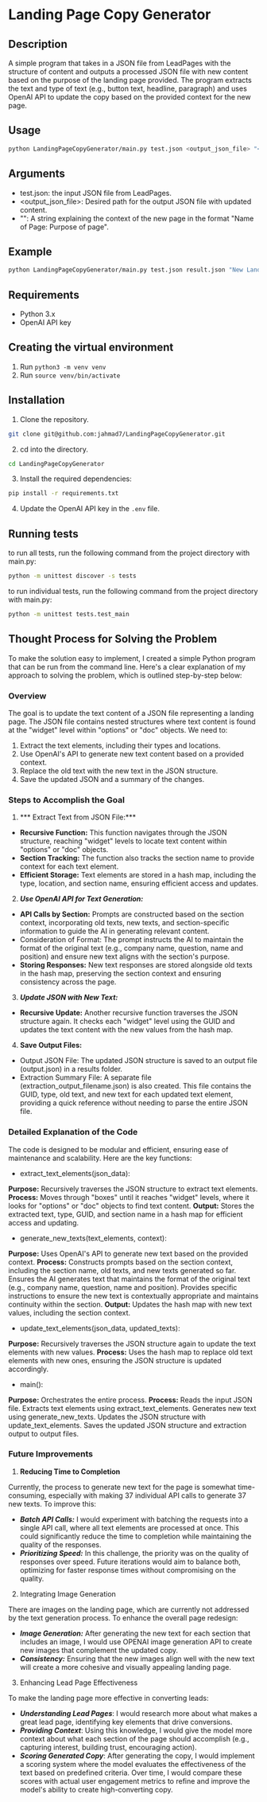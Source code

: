# Landing Page Copy Generator

## Description

A simple program that takes in a JSON file from LeadPages with the structure of content and outputs a processed JSON file with new content based on the purpose of the landing page provided. The program extracts the text and type of text (e.g., button text, headline, paragraph) and uses OpenAI API to update the copy based on the provided context for the new page.

## Usage

```bash
python LandingPageCopyGenerator/main.py test.json <output_json_file> "<Name of Page: Purpose of page>"
```

## Arguments

- test.json: the input JSON file from LeadPages.
- <output_json_file>: Desired path for the output JSON file with updated content.
- "<Name of Page: Purpose of page>": A string explaining the context of the new page in the format "Name of Page: Purpose of page".

## Example

```bash
python LandingPageCopyGenerator/main.py test.json result.json "New Landing Page: Promoting a Summer Sale"
```

## Requirements

- Python 3.x
- OpenAI API key

## Creating the virtual environment

1. Run `python3 -m venv venv`
2. Run `source venv/bin/activate`


## Installation

1. Clone the repository.

```bash
git clone git@github.com:jahmad7/LandingPageCopyGenerator.git
```

2. cd into the directory.

```bash
cd LandingPageCopyGenerator
```

3. Install the required dependencies:

```bash
pip install -r requirements.txt
```

4. Update the OpenAI API key in the `.env` file.

## Running tests

to run all tests, run the following command from the project directory with main.py:

```bash
python -m unittest discover -s tests
```

to run individual tests, run the following command from the project directory with main.py:

```bash
python -m unittest tests.test_main
```

## Thought Process for Solving the Problem

To make the solution easy to implement, I created a simple Python program that can be run from the command line. Here's a clear explanation of my approach to solving the problem, which is outlined step-by-step below:

### Overview

The goal is to update the text content of a JSON file representing a landing page. The JSON file contains nested structures where text content is found at the "widget" level within "options" or "doc" objects. We need to:

1. Extract the text elements, including their types and locations.
2. Use OpenAI's API to generate new text content based on a provided context.
3. Replace the old text with the new text in the JSON structure.
4. Save the updated JSON and a summary of the changes.

### Steps to Accomplish the Goal

1. *** Extract Text from JSON File:***

- **Recursive Function:** This function navigates through the JSON structure, reaching "widget" levels to locate text content within "options" or "doc" objects.
- **Section Tracking:** The function also tracks the section name to provide context for each text element.
- **Efficient Storage:** Text elements are stored in a hash map, including the type, location, and section name, ensuring efficient access and updates.

2. ***Use OpenAI API for Text Generation:***

- **API Calls by Section:** Prompts are constructed based on the section context, incorporating old texts, new texts, and section-specific information to guide the AI in generating relevant content.
- Consideration of Format: The prompt instructs the AI to maintain the format of the original text (e.g., company name, question, name and position) and ensure new text aligns with the section's purpose.
- **Storing Responses:** New text responses are stored alongside old texts in the hash map, preserving the section context and ensuring consistency across the page.

3. ***Update JSON with New Text:***

- **Recursive Update:** Another recursive function traverses the JSON structure again. It checks each "widget" level using the GUID and updates the text content with the new values from the hash map.

4. **Save Output Files:**

- Output JSON File: The updated JSON structure is saved to an output file (output.json) in a results folder.
- Extraction Summary File: A separate file (extraction_output_filename.json) is also created. This file contains the GUID, type, old text, and new text for each updated text element, providing a quick reference without needing to parse the entire JSON file.


### Detailed Explanation of the Code

The code is designed to be modular and efficient, ensuring ease of maintenance and scalability. Here are the key functions:

- extract_text_elements(json_data):

**Purpose:** Recursively traverses the JSON structure to extract text elements.
**Process:** Moves through "boxes" until it reaches "widget" levels, where it looks for "options" or "doc" objects to find text content.
**Output:** Stores the extracted text, type, GUID, and section name in a hash map for efficient access and updating.

- generate_new_texts(text_elements, context):

**Purpose:** Uses OpenAI's API to generate new text based on the provided context.
**Process:**
Constructs prompts based on the section context, including the section name, old texts, and new texts generated so far.
Ensures the AI generates text that maintains the format of the original text (e.g., company name, question, name and position).
Provides specific instructions to ensure the new text is contextually appropriate and maintains continuity within the section.
**Output:** Updates the hash map with new text values, including the section context.

- update_text_elements(json_data, updated_texts):

**Purpose:** Recursively traverses the JSON structure again to update the text elements with new values.
**Process:** Uses the hash map to replace old text elements with new ones, ensuring the JSON structure is updated accordingly.

- main():

**Purpose:** Orchestrates the entire process.
**Process:**
Reads the input JSON file.
Extracts text elements using extract_text_elements.
Generates new text using generate_new_texts.
Updates the JSON structure with update_text_elements.
Saves the updated JSON structure and extraction output to output files.

### Future Improvements

1. **Reducing Time to Completion**

Currently, the process to generate new text for the page is somewhat time-consuming, especially with making 37 individual API calls to generate 37 new texts. To improve this:

- ***Batch API Calls:*** I would experiment with batching the requests into a single API call, where all text elements are processed at once. This could significantly reduce the time to completion while maintaining the quality of the responses.
- ***Prioritizing Speed:*** In this challenge, the priority was on the quality of responses over speed. Future iterations would aim to balance both, optimizing for faster response times without compromising on the quality.

2. Integrating Image Generation

There are images on the landing page, which are currently not addressed by the text generation process. To enhance the overall page redesign:

- ***Image Generation:*** After generating the new text for each section that includes an image, I would use OPENAI image generation API to create new images that complement the updated copy.
 - ***Consistency:*** Ensuring that the new images align well with the new text will create a more cohesive and visually appealing landing page.

3. Enhancing Lead Page Effectiveness

To make the landing page more effective in converting leads:

- ***Understanding Lead Pages***: I would research more about what makes a great lead page, identifying key elements that drive conversions.
- ***Providing Context***: Using this knowledge, I would give the model more context about what each section of the page should accomplish (e.g., capturing interest, building trust, encouraging action).
- ***Scoring Generated Copy***: After generating the copy, I would implement a scoring system where the model evaluates the effectiveness of the text based on predefined criteria. Over time, I would compare these scores with actual user engagement metrics to refine and improve the model's ability to create high-converting copy.